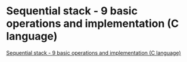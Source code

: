 # Sequential stack - 9 basic operations and implementation (C language)
[Sequential stack - 9 basic operations and implementation (C language)](https://aiwithcloud.com/2022/09/16/sequential_stack___9_basic_operations_and_implementation_c_language/)